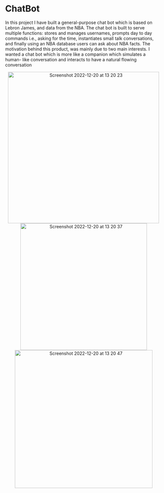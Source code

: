 # ChatBot

In this project I have built a general-purpose chat bot which is based on Lebron James, and data from the NBA. The chat bot is built to serve multiple functions: stores and manages usernames, prompts day to day commands i.e., asking for the time, instantiates small talk conversations, and finally using an NBA database users can ask about NBA facts. The motivation behind this product, was mainly due to two main interests. I wanted a chat bot which is more like a companion which simulates a human- like conversation and interacts to have a natural flowing conversation
<p align="center" >
<img width="486" alt="Screenshot 2022-12-20 at 13 20 23" src="https://user-images.githubusercontent.com/4998533/208676787-4b150175-24ae-4677-866b-a120487b4661.png">
<img width="407" alt="Screenshot 2022-12-20 at 13 20 37" src="https://user-images.githubusercontent.com/4998533/208676814-f3774a16-367a-4c04-afc0-7f3557c17e9d.png">
<img width="443" alt="Screenshot 2022-12-20 at 13 20 47" src="https://user-images.githubusercontent.com/4998533/208676851-b595f84b-4242-40a5-a151-16f2c22aec3f.png">
</p>
